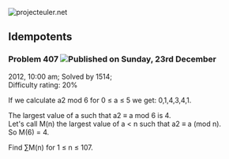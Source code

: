 ![projecteuler.net](images/print_page_logo.png)

## Idempotents

### Problem 407 ![](images/icon_info.png)Published on Sunday, 23rd December
2012, 10:00 am; Solved by 1514;  
Difficulty rating: 20%

If we calculate a2 mod 6 for 0 ≤ a ≤ 5 we get: 0,1,4,3,4,1.

The largest value of a such that a2 ≡ a mod 6 is 4.  
Let's call M(n) the largest value of a &lt; n such that a2 ≡ a (mod n).  
So M(6) = 4.

Find ∑M(n) for 1 ≤ n ≤ 107.

  
  

